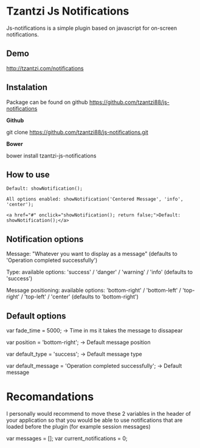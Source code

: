 Tzantzi Js Notifications
===========================

Js-notifications is a simple plugin based on javascript for on-screen notifications.

Demo
----------------------------
http://tzantzi.com/notifications


Instalation
----------------------------
Package can be found on github https://github.com/tzantzi88/js-notifications

**Github**

git clone https://github.com/tzantzi88/js-notifications.git


**Bower**

bower install tzantzi-js-notifications


How to use
----------------------------
```
Default: showNotification();

All options enabled: showNotification('Centered Message', 'info', 'center');

<a href="#" onclick="showNotification(); return false;">Default: showNotification();</a>
```

Notification options
----------------------------

Message: "Whatever you want to display as a message" (defaults to 'Operation completed successfully')

Type: available options: 'success' / 'danger' / 'warning' / 'info' (defaults to 'success')

Message positioning: available options: 'bottom-right' / 'bottom-left' / 'top-right' / 'top-left' / 'center' (defaults to 'bottom-right')


Default options
----------------------------

var fade_time = 5000; -> Time in ms it takes the message to dissapear

var position = 'bottom-right'; -> Default message position

var default_type = 'success'; -> Default message type

var default_message = 'Operation completed successfully'; -> Default message


Recomandations
===========================

I personally would recommend to move these 2 variables in the header of your application so that you would be able to use notifications that are loaded before the plugin (for example session messages)

var messages = [];
var current_notifications = 0;